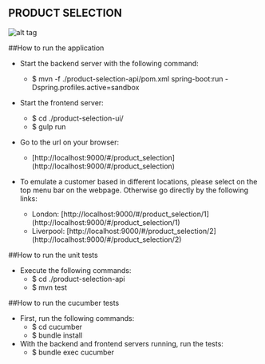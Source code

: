 PRODUCT SELECTION
-----------------

![alt tag](https://dl.dropboxusercontent.com/u/12985734/product-selection.png)


##How to run the application
* Start the backend server with the following command:
    * $ mvn -f ./product-selection-api/pom.xml spring-boot:run -Dspring.profiles.active=sandbox

* Start the frontend server:
    * $ cd ./product-selection-ui/
    * $ gulp run

* Go to the url on your browser:
    * [http://localhost:9000/#/product_selection] (http://localhost:9000/#/product_selection)

* To emulate a customer based in different locations, please select on the top menu bar on the webpage. Otherwise go directly by the following links:
    * London: [http://localhost:9000/#/product_selection/1] (http://localhost:9000/#/product_selection/1)
    * Liverpool: [http://localhost:9000/#/product_selection/2] (http://localhost:9000/#/product_selection/2)

##How to run the unit tests
* Execute the following commands:
  * $ cd ./product-selection-api
  * $ mvn test

##How to run the cucumber tests
* First, run the following commands:
    * $ cd cucumber
    * $ bundle install
* With the backend and frontend servers running, run the tests:
    * $ bundle exec cucumber

